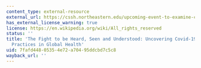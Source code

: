 ```yaml
---
content_type: external-resource
external_url: https://cssh.northeastern.edu/upcoming-event-to-examine-covid-19-and-health-disaparities/
has_external_license_warning: true
license: https://en.wikipedia.org/wiki/All_rights_reserved
status: ''
title: 'The Fight to be Heard, Seen and Understood: Uncovering Covid-19 Policies and
  Practices in Global Health'
uid: 7fafd448-0535-4e72-a704-95ddcbd7c5c8
wayback_url: ''
---
```

